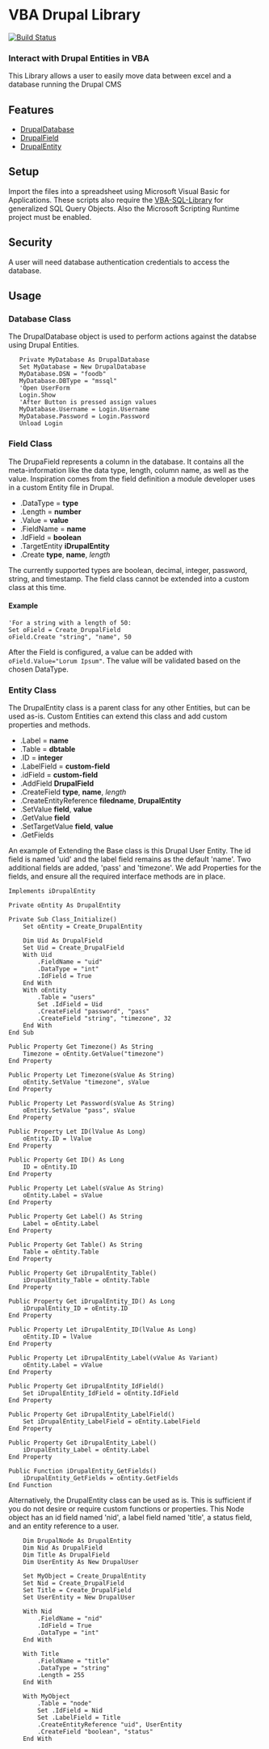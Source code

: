 VBA Drupal Library
=====================

[![Build Status](https://travis-ci.org/Beakerboy/VBA-Drupal-Library.svg?branch=master)](https://travis-ci.org/Beakerboy/VBA-Drupal-Library)

### Interact with Drupal Entities in VBA
This Library allows a user to easily move data between excel and a database running the Drupal CMS

Features
--------
 * [DrupalDatabase](#database-class)
 * [DrupalField](#field-class)
 * [DrupalEntity](#entity-class)
 
  Setup
-----

Import the files into a spreadsheet using Microsoft Visual Basic for Applications. These scripts also require the [VBA-SQL-Library](https://github.com/Beakerboy/VBA-SQL-Library) for generalized SQL Query Objects. Also the Microsoft Scripting Runtime project must be enabled.
 
 Security
-----
A user will need database authentication credentials to access the database.

 Usage
-----
 
 ### Database Class
 The DrupalDatabase object is used to perform actions against the databse using Drupal Entities.
 
 ```vba
    Private MyDatabase As DrupalDatabase
    Set MyDatabase = New DrupalDatabase
    MyDatabase.DSN = "foodb"
    MyDatabase.DBType = "mssql"
    'Open UserForm
    Login.Show
    'After Button is pressed assign values
    MyDatabase.Username = Login.Username
    MyDatabase.Password = Login.Password
    Unload Login
```

### Field Class
The DrupaField represents a column in the database. It contains all the meta-information like the data type, length, column name, as well as the value. Inspiration comes from the field definition a module developer uses in a custom Entity file in Drupal.
 * .DataType = __type__
 * .Length = __number__
 * .Value = __value__
 * .FieldName = __name__
 * .IdField = __boolean__
 * .TargetEntity __iDrupalEntity__
 * .Create __type__, __name__, _length_

The currently supported types are boolean, decimal, integer, password, string, and timestamp.
The field class cannot be extended into a custom class at this time.

#### Example
```vba
'For a string with a length of 50:
Set oField = Create_DrupalField
oField.Create "string", "name", 50
```
After the Field is configured, a value can be added with ```oField.Value="Lorum Ipsum"```. The value will be validated based on the chosen DataType.

### Entity Class
The DrupalEntity class is a parent class for any other Entities, but can be used as-is. Custom Entities can extend this class and add custom properties and methods.
* .Label = __name__
* .Table = __dbtable__
* .ID = __integer__
* .LabelField = __custom-field__
* .idField = __custom-field__
* .AddField __DrupalField__
* .CreateField __type__, __name__, _length_
* .CreateEntityReference __filedname__, __DrupalEntity__
* .SetValue __field__, __value__
* .GetValue __field__
* .SetTargetValue __field__, __value__
* .GetFields

An example of Extending the Base class is this Drupal User Entity. The id field is named 'uid' and the label field remains as the default 'name'. Two additional fields are added, 'pass' and 'timezone'. We add Properties for the fields, and ensure all the required interface methods are in place. 
```vba
Implements iDrupalEntity

Private oEntity As DrupalEntity

Private Sub Class_Initialize()
    Set oEntity = Create_DrupalEntity
    
    Dim Uid As DrupalField
    Set Uid = Create_DrupalField
    With Uid
        .FieldName = "uid"
        .DataType = "int"
        .IdField = True
    End With
    With oEntity
        .Table = "users"
        Set .IdField = Uid
        .CreateField "password", "pass"
        .CreateField "string", "timezone", 32
    End With
End Sub

Public Property Get Timezone() As String
    Timezone = oEntity.GetValue("timezone")
End Property

Public Property Let Timezone(sValue As String)
    oEntity.SetValue "timezone", sValue
End Property

Public Property Let Password(sValue As String)
    oEntity.SetValue "pass", sValue
End Property

Public Property Let ID(lValue As Long)
    oEntity.ID = lValue
End Property

Public Property Get ID() As Long
    ID = oEntity.ID
End Property

Public Property Let Label(sValue As String)
    oEntity.Label = sValue
End Property

Public Property Get Label() As String
    Label = oEntity.Label
End Property

Public Property Get Table() As String
    Table = oEntity.Table
End Property

Public Property Get iDrupalEntity_Table()
    iDrupalEntity_Table = oEntity.Table
End Property

Public Property Get iDrupalEntity_ID() As Long
    iDrupalEntity_ID = oEntity.ID
End Property

Public Property Let iDrupalEntity_ID(lValue As Long)
    oEntity.ID = lValue
End Property

Public Property Let iDrupalEntity_Label(vValue As Variant)
    oEntity.Label = vValue
End Property

Public Property Get iDrupalEntity_IdField()
    Set iDrupalEntity_IdField = oEntity.IdField
End Property

Public Property Get iDrupalEntity_LabelField()
    Set iDrupalEntity_LabelField = oEntity.LabelField
End Property

Public Property Get iDrupalEntity_Label()
    iDrupalEntity_Label = oEntity.Label
End Property

Public Function iDrupalEntity_GetFields()
    iDrupalEntity_GetFields = oEntity.GetFields
End Function
```
Alternatively, the DrupalEntity class can be used as is. This is sufficient if you do not desire or require custom functions or properties. This Node object has an id field named 'nid', a label field named 'title', a status field, and an entity reference to a user.
```vba
    Dim DrupalNode As DrupalEntity
    Dim Nid As DrupalField
    Dim Title As DrupalField
    Dim UserEntity As New DrupalUser
    
    Set MyObject = Create_DrupalEntity
    Set Nid = Create_DrupalField
    Set Title = Create_DrupalField
    Set UserEntity = New DrupalUser
    
    With Nid
        .FieldName = "nid"
        .IdField = True
        .DataType = "int"
    End With
    
    With Title
        .FieldName = "title"
        .DataType = "string"
        .Length = 255
    End With
    
    With MyObject
        .Table = "node"
        Set .IdField = Nid
        Set .LabelField = Title
        .CreateEntityReference "uid", UserEntity
        .CreateField "boolean", "status"
    End With
```

